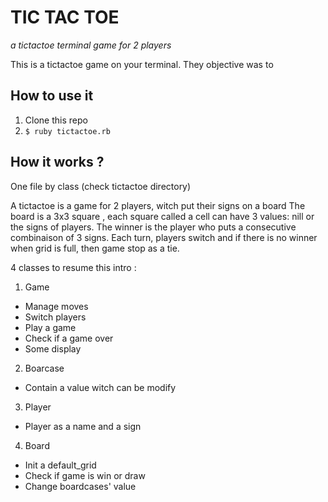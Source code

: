# TIC TAC TOE

*a tictactoe terminal game for 2 players*

This is a tictactoe game on your terminal.
They objective was to

## How to use it

1. Clone this repo
1. `$ ruby tictactoe.rb`


## How it works ?

One file by class (check tictactoe directory)

A tictactoe is a game for 2 players, witch put their signs on a board
The board is a 3x3 square , each square called a cell can have 3 values: nill or the signs of players. The winner is the player who
puts a consecutive combinaison of 3 signs. Each turn, players switch
and if there is no winner when grid is full, then game stop as a tie.

4 classes to resume this intro :
  1. Game
   - Manage moves
   - Switch players
   - Play a game
   - Check if a game over
   - Some display
  2. Boarcase
   - Contain a value witch can be modify
  3. Player
   -  Player as a name and a sign
  4. Board
   - Init a default_grid
   - Check if game is win or draw
   - Change boardcases' value
